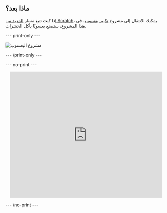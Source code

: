 ## ماذا بعد؟

إذا كنت تتبع مسار [المزيد من Scratch](https://projects.raspberrypi.org/en/raspberrypi/more-scratch)، يمكنك الانتقال إلى مشروع [تكبير يعسوب](https://projects.raspberrypi.org/en/projects/grow-a-dragonfly). في هذا المشروع، ستصنع يعسوبًا يأكل الحشرات.

--- print-only ---

![مشروع اليعسوب](images/dragonfly-project.png)

--- /print-only ---

--- no-print ---

<div class="scratch-preview" style="margin-left: 15px;">
  <iframe allowtransparency="true" width="485" height="402" src="https://scratch.mit.edu/projects/embed/521688740/?autostart=false" frameborder="0"></iframe>
</div>

--- /no-print ---

